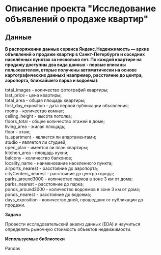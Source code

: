 # Описание проекта "Исследование объявлений о продаже квартир"  
## Данные  

**В распоряжении данные сервиса Яндекс.Недвижимость — архив объявлений о продаже квартир в Санкт-Петербурге и соседних населённых пунктах за несколько лет. По каждой квартире на продажу доступны два вида данных - первые вписаны пользователем, вторые получены автоматически на основе картографических данных( наапример, расстояние до центра, аэропорта, ближайшего парка и водоёма):**  

total_images - количество фотографий квартиры;  
last_price - цена квартиры;  
total_area - общая площадь квартиры;  
first_day_exposition - дата первой публикации объявления;  
rooms - количество комнат;  
ceiling_height - высота потолка;  
floors_total - общее количество этажей в доме;  
living_area - жилая площадь;  
floor - этаж;  
is_apartment - является ли апартаментами;  
studio - является ли студией;  
open_plan - имеется ли план квартиры;  
kitchen_area - площадь кухни;  
balcony - количество балконов;  
locality_name - наименование населенного пункта;  
airports_nearest - расстояние до аэропорта;  
cityCenters_nearest - расстояние до центра города;  
parks_around3000 - количество парков в зоне 3 км от дома;  
parks_nearest - расстояние до парка;  
ponds_around3000 - количество водоемов в зоне 3 км от дома;  
ponds_nearest - расстояние до водоема;  
days_exposition - количество дней, прошедших от публикации до продажи.  

**Задача**  

Провести исследовательский анализ данных (EDA) и научиться определять рыночную стоимость объектов недвижимости.  

**Используемые библиотеки** 

Pandas
